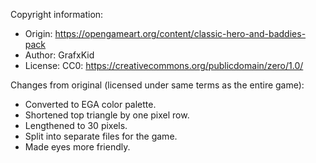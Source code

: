 Copyright information:

  - Origin:
    <https://opengameart.org/content/classic-hero-and-baddies-pack>
  - Author: GrafxKid
  - License: CC0: <https://creativecommons.org/publicdomain/zero/1.0/>

Changes from original (licensed under same terms as the entire game):

  - Converted to EGA color palette.
  - Shortened top triangle by one pixel row.
  - Lengthened to 30 pixels.
  - Split into separate files for the game.
  - Made eyes more friendly.
